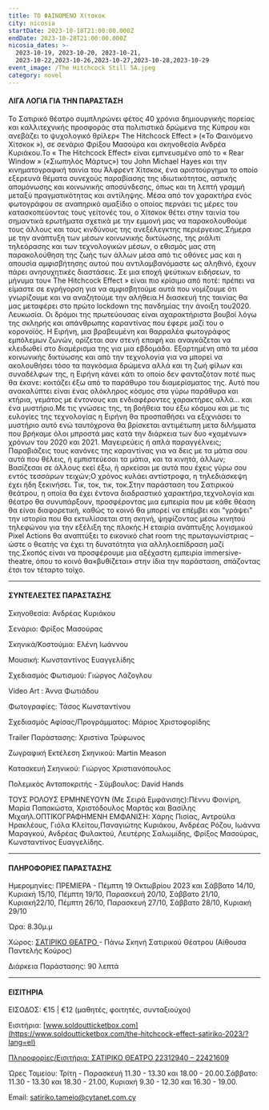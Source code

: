 ```yaml
---
title: ΤΟ ΦΑΙΝΟΜΕΝΟ Χίτσκοκ
city: nicosia
startDate: 2023-10-18T21:00:00.000Z
endDate: 2023-10-28T21:00:00.000Z
nicosia_dates: >-
  2023-10-19, 2023-10-20, 2023-10-21,
  2023-10-22,2023-10-26,2023-10-27,2023-10-28,2023-10-29
event_image: /The Hitchcock Still 5A.jpeg
category: novel
---
```


#### ΛΙΓΑ ΛΟΓΙΑ ΓΙΑ ΤΗΝ ΠΑΡΑΣΤΑΣΗ

Το Σατιρικό θέατρο	συμπληρώνει φέτος 40 χρόνια δημιουργικής πορείας και καλλιτεχνικής προσφοράς στα πολιτιστικά δρώμενα της Κύπρου και ανεβάζει	το ψυχολογικό θρίλερ« The Hitchcock	Effect » («Το Φαινόμενο Χίτσκοκ	»), σε σενάριο Φρίξου Μασούρα και σκηνοθεσία Ανδρέα Κυριάκου.Το « The Hitchcock	Effect» είναι εμπνευσμένο	από το « Rear Window » («Σιωπηλός Μάρτυς»)	του Jοhn Michael Hayes και την κινηματογραφική ταινία του Άλφρεντ Χίτσκοκ, ένα αριστούργημα το οποίο εξερευνά θέματα συνεχούς παραβίασης της ιδιωτικότητας, αστικής απομόνωσης	και κοινωνικής	αποσύνδεσης,	όπως και τη λεπτή γραμμή	μεταξύ πραγματικότητας και αντίληψης. Μέσα από τον χαρακτήρα ενός φωτογράφου σε αναπηρικό αμαξίδιο ο οποίος περνάει τις μέρες του κατασκοπεύοντας τους γείτονές του, ο Χίτσκοκ θέτει στην ταινία του σημαντικά ερωτήματα σχετικά με την εμμονή μας να παρακολουθούμε τους άλλους και τους κινδύνους της ανεξέλεγκτης περιέργειας.Σήμερα με την ανάπτυξη των μέσων κοινωνικής δικτύωσης, της ριάλιτι τηλεόρασης και των τεχνολογικών μέσων, ο εθισμός μας στη παρακολούθηση της ζωής των άλλων μέσα από τις οθόνες μας και η απουσία αμφισβήτησης αυτού που αντιλαμβανόμαστε ως αληθινό, έχουν πάρει ανησυχητικές διαστάσεις. Σε μια εποχή ψεύτικων ειδήσεων, το μήνυμα του« The Hitchcock	Effect » είναι πιο κρίσιμο από ποτέ: πρέπει να είμαστε σε εγρήγορση για να αμφισβητούμε αυτά που νομίζουμε ότι γνωρίζουμε και να αναζητούμε την αλήθεια.Η διασκευή της ταινίας θα μας μεταφέρει στο πρώτο lockdown της πανδημίας την άνοιξη του2020. Λευκωσία.	Οι δρόμοι της πρωτεύουσας είναι αχαρακτήριστα βουβοί λόγω της σκληρής και απάνθρωπης καραντίνας που έφερε μαζί του ο κορονοϊός. Η Ειρήνη, μια βραβευμένη και θαρραλέα φωτογράφος εμπόλεμων ζωνών, ορίζεται σαν στενή επαφή και αναγκάζεται να κλειδωθεί	στο διαμέρισμα	της για μια εβδομάδα.	Εξαρτημένη	από τα μέσα κοινωνικής δικτύωσης	και από την τεχνολογία	για να μπορεί να ακολουθήσει	τόσο τα παγκόσμια δρώμενα αλλά και τη ζωή φίλων και συναδέλφων της, η Ειρήνη κάνει κάτι το οποίο δεν φανταζόταν ποτέ πως θα έκανε: κοιτάζει έξω από το παράθυρο του διαμερίσματος της. Αυτό που ανακαλύπτει είναι ένας ολόκληρος κόσμος στα γύρω παράθυρα και κτήρια, γεμάτος με έντονους και ενδιαφέροντες χαρακτήρες αλλά… και ένα μυστήριο.Με τις γνώσεις της, τη βοήθεια του έξω κόσμου και με τις ευλογίες της τεχνολογίας η Ειρήνη θα προσπαθήσει να εξιχνιάσει το μυστήριο αυτό ενώ ταυτόχρονα θα βρίσκεται αντιμέτωπη μετα διλήμματα που βρήκαμε όλοι μπροστά μας κατά την διάρκεια των δυο «χαμένων» χρόνων του 2020 και 2021. Μαγειρεύεις	ή απλά παραγγέλνεις;	Παραβιάζεις	τους κανόνες	της καραντίνας για να δεις με τα μάτια σου αυτά που θέλεις, ή εμπιστεύεσαι τα μάτια, και τα κινητά, άλλων; Βασίζεσαι σε άλλους εκεί έξω, ή αρκείσαι με αυτά που έχεις γύρω σου εντός τεσσάρων	τειχών;Ο χρόνος κυλάει αντίστροφα,	η τηλεδιάσκεψη	έχει ήδη ξεκινήσει.	Τικ, τοκ, τικ, τοκ.Στην παράσταση του Σατιρικού θεάτρου, η οποία θα έχει έντονα διαδραστικό χαρακτήρα,τεχνολογία και θέατρο θα συνυπάρξουν, προσφέροντας μια εμπειρία που με κάθε θέαση θα είναι διαφορετική, καθώς το κοινό θα μπορεί να επέμβει και “γράψει” την ιστορία που θα εκτυλίσσεται στη σκηνή, ψηφίζοντας μέσω κινητού τηλεφώνου για την εξέλιξη της πλοκής.Η εταιρία ανάπτυξης λογισμικού	Pixel Actions	θα αναπτύξει το εικονικό	chat room της πρωταγωνίστριας – ώστε ο θεατής να έχει τη δυνατότητα για αλληλοεπίδραση μαζί της.Σκοπός είναι να προσφέρουμε μια αξέχαστη εμπειρία immersive-theatre, όπου το κοινό θα«βυθίζεται» στην ίδια την παράσταση, σπάζοντας έτσι τον τέταρτο τοίχο.

***

#### ΣΥΝΤΕΛΕΣΤΕΣ ΠΑΡΑΣΤΑΣΗΣ

Σκηνοθεσία:	Ανδρέας Κυριάκου

Σενάριο:	Φρίξος Μασούρας

Σκηνικά/Κοστούμια:	Ελένη Ιωάννου

Μουσική:	Κωνσταντίνος Ευαγγελίδης

Σχεδιασμός Φωτισμού:	Γιώργος Λάζογλου

Video Art : Άννα Φωτιάδου

Φωτογραφίες:	Τάσος Κωνσταντίνου

Σχεδιασμός Αφίσας/Προγράμματος:	Μάριος Χριστοφορίδης

Trailer Παράστασης:	Χριστίνα Τρύφωνος

Ζωγραφική Εκτέλεση Σκηνικού:	Martin Meason

Κατασκευή Σκηνικού:	Γιώργος Χριστιανόπουλος

Πολεμικός Ανταποκριτής - Σύμβουλος:	David Hands

ΤΟΥΣ ΡΟΛΟΥΣ ΕΡΜΗΝΕΥΟΥΝ (Με Σειρά Εμφάνισης):Πέννυ Φοινίρη, Μαρία Παπακώστα, Χριστόδουλος Μαρτάς και Βασίλης Μιχαήλ.ΟΠΤΙΚΟΓΡΑΦΗΜΕΝΗ ΕΜΦΑΝΙΣΗ:	Χάρης Πισίας, Αντρούλα	Ηρακλέους,	Γιόλα Κλείτου,Παναγιώτης Κυριάκου, Ανδρέας Ρόζου, Ιωάννα Μαραγκού, Ανδρέας Φυλακτού, Λευτέρης Σαλωμίδης, Φρίξος Μασούρας, Κωνσταντίνος Ευαγγελίδης.

***

#### ΠΛΗΡΟΦΟΡΙΕΣ ΠΑΡΑΣΤΑΣΗΣ

Ημερομηνίες: ΠΡΕΜΙΕΡΑ -  Πέμπτη 19 Οκτωβρίου 2023 και Σάββατο 14/10, Κυριακή 15/10, Πέμπτη 19/10, Παρασκευή 20/10, Σάββατο 21/10, Κυριακή22/10, Πέμπτη 26/10, Παρασκευή 27/10, Σάββατο 28/10, Κυριακή 29/10

Ώρα: 8.30μ.μ

Χώρος: [ΣΑΤΙΡΙΚΟ	ΘΕΑΤΡΟ	](https://www.google.com/maps/place/%CE%A3%CE%B1%CF%84%CE%B9%CF%81%CE%B9%CE%BA%CF%8C+%CE%98%CE%AD%CE%B1%CF%84%CF%81%CE%BF,+Morphou,+Nicosia+2102,+Cyprus/@35.1631018,33.3839992,17z/data=!3m1!4b1!4m6!3m5!1s0x14de177a38c768cb:0x621da5c5d96b3ed4!8m2!3d35.1630734!4d33.3865709!16s%2Fg%2F11bvtcd0dv?entry=ttu)- Πάνω Σκηνή Σατιρικού	Θέατρου	(Αίθουσα	Παντελής	Κούρος)

Διάρκεια Παράστασης:	90 λεπτά

***

#### ΕΙΣΙΤΗΡΙΑ

ΕΙΣΟΔΟΣ:	€15 | €12 (μαθητές, φοιτητές, συνταξιούχοι)

Εισιτήρια:	[www.soldoutticketbox.com](https://www.soldoutticketbox.com/the-hitchcock-effect-satiriko-2023/?lang=el)

[Πληροφορίες/Εισιτήρια:	ΣΑΤΙΡΙΚΟ ΘΕΑΤΡΟ 22312940 – 22421609](https://www.soldoutticketbox.com/the-hitchcock-effect-satiriko-2023/?lang=el)

Ώρες Ταμείου: Τρίτη - Παρασκευή 11.30 - 13.30 και 18.00 - 20.00.Σάββατο: 11.30 - 13.30 και 18.30 - 21.00, Κυριακή 9.30 - 12.30 και 16.30 - 19.00.

Email: satiriko.tameio@cytanet.com.cy
